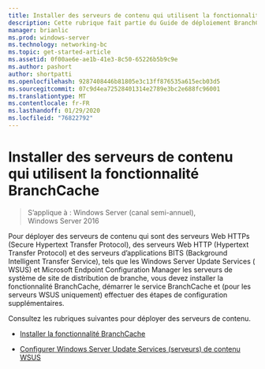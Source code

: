 ```yaml
---
title: Installer des serveurs de contenu qui utilisent la fonctionnalité BranchCache
description: Cette rubrique fait partie du Guide de déploiement BranchCache pour Windows Server 2016, qui montre comment déployer BranchCache en mode de cache distribué et hébergé pour optimiser l’utilisation de la bande passante WAN dans les filiales.
manager: brianlic
ms.prod: windows-server
ms.technology: networking-bc
ms.topic: get-started-article
ms.assetid: 0f00ae6e-ae1b-41e3-8c50-65226b5b9c9e
ms.author: pashort
author: shortpatti
ms.openlocfilehash: 9287408446b81805e3c13ff876535a615ecb03d5
ms.sourcegitcommit: 07c9d4ea72528401314e2789e3bc2e688fc96001
ms.translationtype: MT
ms.contentlocale: fr-FR
ms.lasthandoff: 01/29/2020
ms.locfileid: "76822792"
---
```

# <a name="install-content-servers-that-use-the-branchcache-feature"></a>Installer des serveurs de contenu qui utilisent la fonctionnalité BranchCache

>S’applique à : Windows Server (canal semi-annuel), Windows Server 2016

Pour déployer des serveurs de contenu qui sont des serveurs Web HTTPs (Secure Hypertext Transfer Protocol), des serveurs Web HTTP (Hypertext Transfer Protocol) et des serveurs d’applications BITS (Background Intelligent Transfer Service), tels que les Windows Server Update Services ( WSUS) et Microsoft Endpoint Configuration Manager les serveurs de système de site de distribution de branche, vous devez installer la fonctionnalité BranchCache, démarrer le service BranchCache et (pour les serveurs WSUS uniquement) effectuer des étapes de configuration supplémentaires.  
  
Consultez les rubriques suivantes pour déployer des serveurs de contenu.  
  
-   [Installer la fonctionnalité BranchCache](Install-the-BranchCache-Feature.md)  
  
-   [Configurer Windows Server Update Services &#40;serveurs&#41; de contenu WSUS](configure-wsus-content-servers.md)  
  


